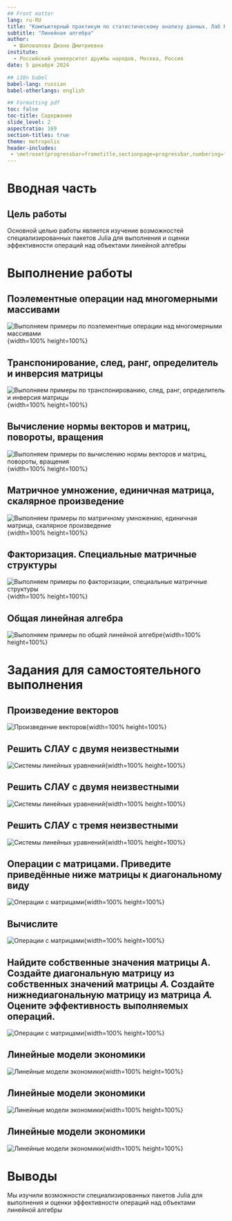 ```yaml
---
## Front matter
lang: ru-RU
title: "Компьютерный практикум по статистическому анализу данных. Лаб №4"
subtitle: "Линейная алгебра"
author:
  - Шаповалова Диана Дмитриевна
institute:
  - Российский университет дружбы народов, Москва, Россия
date: 5 декабря 2024

## i18n babel
babel-lang: russian
babel-otherlangs: english

## Formatting pdf
toc: false
toc-title: Содержание
slide_level: 2
aspectratio: 169
section-titles: true
theme: metropolis
header-includes:
 - \metroset{progressbar=frametitle,sectionpage=progressbar,numbering=fraction}
---
```



# Вводная часть

## Цель работы

Основной целью работы является изучение возможностей специализированных пакетов Julia для выполнения и оценки эффективности операций над объектами линейной
алгебры

# Выполнение работы

## Поэлементные операции над многомерными массивами

![Выполняем примеры по поэлементные операции над многомерными массивами](image/1.png){width=100% height=100%}

## Транспонирование, след, ранг, определитель и инверсия матрицы

![Выполняем примеры по транспонированию, след, ранг, определитель и инверсия матрицы](image/2.png){width=100% height=100%}

## Вычисление нормы векторов и матриц, повороты, вращения

![Выполняем примеры по вычислению нормы векторов и матриц, повороты, вращения](image/3.png){width=100% height=100%}

## Матричное умножение, единичная матрица, скалярное произведение

![Выполняем примеры по матричному умножению, единичная матрица, скалярное произведение](image/4.png){width=100% height=100%}

## Факторизация. Специальные матричные структуры

![Выполняем примеры по факторизации, специальные матричные структуры](image/5.png){width=100% height=100%}

## Общая линейная алгебра

![Выполняем примеры по общей линейной алгебре](image/6.png){width=100% height=100%}

# Задания для самостоятельного выполнения

## Произведение векторов

![Произведение векторов](image/7.png){width=100% height=100%}

## Решить СЛАУ с двумя неизвестными

![Системы линейных уравнений](image/8.png){width=100% height=100%}

## Решить СЛАУ с двумя неизвестными

![Системы линейных уравнений](image/9.png){width=100% height=100%}

## Решить СЛАУ с тремя неизвестными

![Системы линейных уравнений](image/10.png){width=100% height=100%}

## Операции с матрицами. Приведите приведённые ниже матрицы к диагональному виду

![Операции с матрицами](image/11.png){width=100% height=100%}

## Вычислите

![Операции с матрицами](image/12.png){width=100% height=100%}

## Найдите собственные значения матрицы A. Создайте диагональную матрицу из собственных значений матрицы 𝐴. Создайте нижнедиагональную матрицу из матрица 𝐴. Оцените эффективность выполняемых операций.

![Операции с матрицами](image/13.png){width=100% height=100%}

## Линейные модели экономики

![Линейные модели экономики](image/14.png){width=100% height=100%}

## Линейные модели экономики

![Линейные модели экономики](image/15.png){width=100% height=100%}

## Линейные модели экономики

![Линейные модели экономики](image/16.png){width=100% height=100%}

# Выводы

Мы изучили возможности специализированных пакетов Julia для выполнения и оценки эффективности операций над объектами линейной
алгебры

